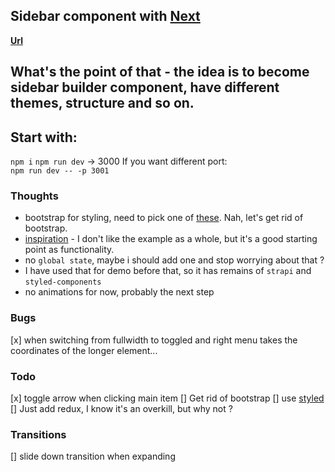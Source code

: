 ## Sidebar component with [Next](https://nextjs.org/)

__[Url](https://clever-panini-561ffa.netlify.app/sidebar)__

## What's the point of that - the idea is to become sidebar builder component,  have different themes, structure and so on. 


## Start with:
`npm i`
`npm run dev` -> 3000
If you want different port:  
`npm run dev -- -p 3001` 

### Thoughts
- bootstrap for styling, need to pick one of [these](https://bootswatch.com/minty/). Nah, let's get rid of bootstrap.
- [inspiration](https://bootsnipp.com/snippets/kl2OQ) - I don't like the example as a whole, but it's a good starting point as functionality.
- no `global state`, maybe i should add one and stop worrying about that ?
- I have used that for demo before that, so it has remains of `strapi` and `styled-components`
- no animations for now, probably the next step

### Bugs
[x] when switching from fullwidth to toggled and right menu takes the coordinates of the longer element...

### Todo
[x] toggle arrow when clicking main item 
[] Get rid of bootstrap 
[] use [styled](https://styled-components.com/)
[] Just add redux, I know it's an overkill, but why not ?

### Transitions
[] slide down transition when expanding